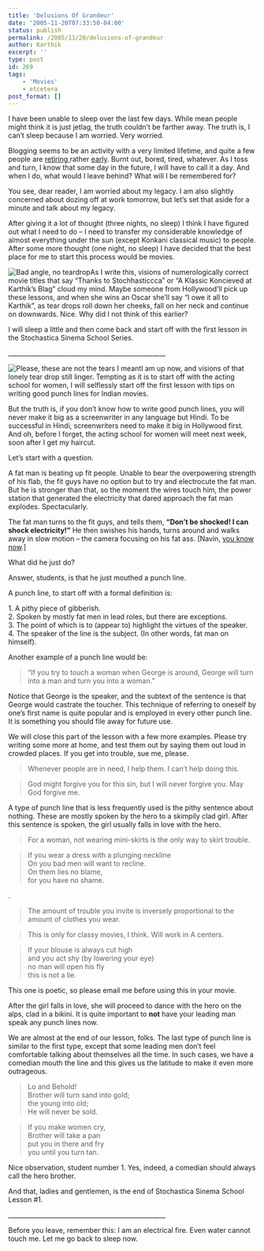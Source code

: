 ```yaml
---
title: 'Delusions Of Grandeur'
date: '2005-11-20T07:33:50-04:00'
status: publish
permalink: /2005/11/20/delusions-of-grandeur
author: Karthik
excerpt: ''
type: post
id: 269
tags:
    - 'Movies'
    - etcetera
post_format: []
---
```

I have been unable to sleep over the last few days. While mean people might think it is just jetlag, the truth couldn’t be farther away. The truth is, I can’t sleep because I am worried. Very worried.

Blogging seems to be an activity with a very limited lifetime, and quite a few people are [retiring ](http://www.selectiveamnesia.org/2005/11/15/in-which-chandrachoodan-pulls-the-plug-on-selective-amnesia/)rather [early](http://greenchannel.blogspot.com/2005_10_01_greenchannel_archive.html). Burnt out, bored, tired, whatever. As I toss and turn, I know that some day in the future, I will have to call it a day. And when I do, what would I leave behind? What will I be remembered for?

You see, dear reader, I am worried about my legacy. I am also slightly concerned about dozing off at work tomorrow, but let’s set that aside for a minute and talk about my legacy.

After giving it a lot of thought (three nights, no sleep) I think I have figured out what I need to do – I need to transfer my considerable knowledge of almost everything under the sun (except Konkani classical music) to people. After some more thought (one night, no sleep) I have decided that the best place for me to start this process would be movies.

![Bad angle, no teardrop](../../../../uploads/trisha_filmfare.jpg)As I write this, visions of numerologically correct movie titles that say “Thanks to Stochhasticcca” or “A Klassic Koncieved at Karthik’s Blag” cloud my mind. Maybe someone from Hollywood’ll pick up these lessons, and when she wins an Oscar she’ll say “I owe it all to Karthik”, as tear drops roll down her cheeks, fall on her neck and continue on downwards. Nice. Why did I not think of this earlier?

I will sleep a little and then come back and start off with the first lesson in the Stochastica Sinema School Series.

\_\_\_\_\_\_\_\_\_\_\_\_\_\_\_\_\_\_\_\_\_\_\_\_\_\_\_\_\_\_\_\_\_\_\_\_\_\_\_\_\_\_\_\_\_\_\_\_\_\_

![Please, these are not the tears I meant](../../../../uploads/oscar.jpg)I am up now, and visions of that lonely tear drop still linger. Tempting as it is to start off with the acting school for women, I will selflessly start off the first lesson with tips on writing good punch lines for Indian movies.

But the truth is, if you don’t know how to write good punch lines, you will never make it big as a screenwriter in any language but Hindi. To be successful in Hindi, screenwriters need to make it big in Hollywood first. And oh, before I forget, the acting school for women will meet next week, soon after I get my haircut.

Let’s start with a question.

A fat man is beating up fit people. Unable to bear the overpowering strength of his flab, the fit guys have no option but to try and electrocute the fat man. But he is stronger than that, so the moment the wires touch him, the power station that generated the electricity that dared approach the fat man explodes. Spectacularly.

The fat man turns to the fit guys, and tells them, **“Don’t be shocked! I can shock electricity!”** He then swishes his hands, turns around and walks away in slow motion – the camera focusing on his fat ass. \[Navin, [you know now](http://www.blogocentricity.com/?p=326).\]

What did he just do?

Answer, students, is that he just mouthed a punch line.

A punch line, to start off with a formal definition is:

1\. A pithy piece of gibberish.  
2\. Spoken by mostly fat men in lead roles, but there are exceptions.  
3\. The point of which is to (appear to) highlight the virtues of the speaker.  
4\. The speaker of the line is the subject. (In other words, fat man on himself).

Another example of a punch line would be:

> “If you try to touch a woman when George is around, George will turn into a man and turn you into a woman.”

Notice that George is the speaker, and the subtext of the sentence is that George would castrate the toucher. This technique of referring to oneself by one’s first name is quite popular and is employed in every other punch line. It is something you should file away for future use.

We will close this part of the lesson with a few more examples. Please try writing some more at home, and test them out by saying them out loud in crowded places. If you get into trouble, sue me, please.

> Whenever people are in need, I help them. I can’t help doing this.

> God might forgive you for this sin, but I will never forgive you. May God forgive me.

A type of punch line that is less frequently used is the pithy sentence about nothing. These are mostly spoken by the hero to a skimpily clad girl. After this sentence is spoken, the girl usually falls in love with the hero.

> For a woman, not wearing mini-skirts is the only way to skirt trouble.

> If you wear a dress with a plunging neckline  
> On you bad men will want to recline.  
> On them lies no blame,  
> for you have no shame.

.

> The amount of trouble you invite is inversely proportional to the amount of clothes you wear.

> This is only for classy movies, I think. Will work in A centers.

> If your blouse is always cut high  
> and you act shy (by lowering your eye)  
> no man will open his fly  
> this is not a lie.

This one is poetic, so please email me before using this in your movie.

After the girl falls in love, she will proceed to dance with the hero on the alps, clad in a bikini. It is quite important to **not** have your leading man speak any punch lines now.

We are almost at the end of our lesson, folks. The last type of punch line is similar to the first type, except that some leading men don’t feel comfortable talking about themselves all the time. In such cases, we have a comedian mouth the line and this gives us the latitude to make it even more outrageous.

> Lo and Behold!  
> Brother will turn sand into gold;  
> the young into old;  
> He will never be sold.

> If you make women cry,  
> Brother will take a pan  
> put you in there and fry  
> you until you turn tan.

Nice observation, student number 1. Yes, indeed, a comedian should always call the hero brother.

And that, ladies and gentlemen, is the end of Stochastica Sinema School Lesson #1.

\_\_\_\_\_\_\_\_\_\_\_\_\_\_\_\_\_\_\_\_\_\_\_\_\_\_\_\_\_\_\_\_\_\_\_\_\_\_\_\_\_\_\_\_\_\_\_\_\_\_

Before you leave, remember this: I am an electrical fire. Even water cannot touch me. Let me go back to sleep now.